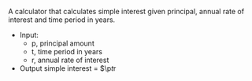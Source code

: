 A calculator that calculates simple interest given principal, annual rate of interest and time period in years.

- Input:
  * p, principal amount
  * t, time period in years
  * r, annual rate of interest
- Output
   simple interest = $\p*t*r
